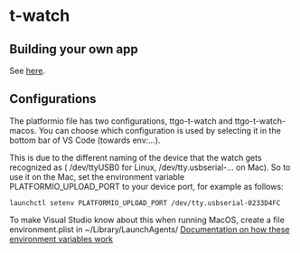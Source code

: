 # t-watch

## Building your own app
See [here](src/apps/README.md).

## Configurations
The platformio file has two configurations, ttgo-t-watch and ttgo-t-watch-macos. You can
choose which configuration is used by selecting it in the bottom bar of VS Code (towards env:...).

This is due to the different naming of the device that the watch gets recognized as ( /dev/ttyUSB0 for
Linux, /dev/tty.usbserial-... on Mac). So to use it on the Mac, set the environment variable PLATFORMIO_UPLOAD_PORT to your device port, for example as follows:

    launchctl setenv PLATFORMIO_UPLOAD_PORT /dev/tty.usbserial-0233D4FC

To make Visual Studio know about this when running MacOS, create a file environment.plist in
~/Library/LaunchAgents/ [Documentation on how these environment variables work](https://developer.apple.com/forums/thread/74371)

